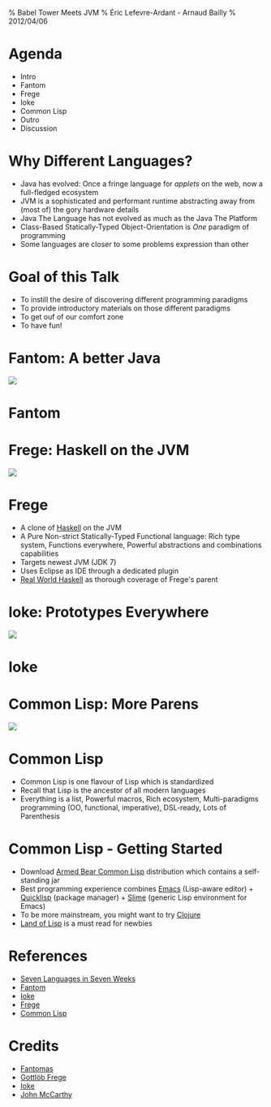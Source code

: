 % Babel Tower Meets JVM
% Éric Lefevre-Ardant - Arnaud Bailly
% 2012/04/06

# Agenda

- Intro
- Fantom
- Frege
- Ioke
- Common Lisp
- Outro
- Discussion

# Why Different Languages?

- Java has evolved: Once a fringe language for *applets* on the web, now a full-fledged ecosystem
- JVM is a sophisticated and performant runtime abstracting away from (most of) the gory hardware details
- Java The Language has not evolved as much as the Java The Platform
- Class-Based Statically-Typed Object-Orientation is *One* paradigm of programming
- Some languages are closer to some problems expression than other

# Goal of this Talk

- To instill the desire of discovering different programming paradigms
- To provide introductory materials on those different paradigms
- To get ouf of our comfort zone
- To have fun!

# Fantom: A better Java

![](fantomas.jpg)

# Fantom

# Frege: Haskell on the JVM

![](frege.jpg)

# Frege

- A clone of [Haskell](http://haskell.org) on the JVM
- A Pure Non-strict Statically-Typed Functional language: Rich type system, Functions everywhere, Powerful abstractions and combinations capabilities
- Targets newest JVM (JDK 7)
- Uses Eclipse as IDE through a dedicated plugin
- [Real World Haskell](http://book.realworldhaskell.org/read/) as thorough coverage of Frege's parent

# Ioke: Prototypes Everywhere

![](ioke.jpg)

# Ioke 

# Common Lisp: More Parens

![](mccarthy.jpg)

# Common Lisp

- Common Lisp is one flavour of Lisp which is standardized
- Recall that Lisp is the ancestor of all modern languages 
- Everything is a list, Powerful macros, Rich ecosystem, Multi-paradigms programming (OO, functional, imperative), DSL-ready, Lots of Parenthesis

# Common Lisp - Getting Started

- Download [Armed Bear Common Lisp](http://common-lisp.net/project/armedbear/) distribution which contains a self-standing jar
- Best programming experience combines [Emacs](http://www.gnu.org/software/emacs/) (Lisp-aware editor) + [Quicklisp](http://www.quicklisp.org/) (package manager) + [Slime](http://common-lisp.net/project/slime/) (generic Lisp environment for Emacs)
- To be more mainstream, you might want to try [Clojure](http://clojure.org/)
- [Land of Lisp](http://landoflisp.com/) is a must read for newbies

# References

- [Seven Languages in Seven Weeks](http://pragprog.com/book/btlang/seven-languages-in-seven-weeks)
- [Fantom](http://fantom.org/)
- [Ioke](http://ioke.org/)
- [Frege](http://code.google.com/p/frege/)
- [Common Lisp](http://common-lisp.net/project/armedbear/)

# Credits

- [Fantomas](http://www.mobipocket.com/eBooks/cover_remote/ID1793/fantomas%20900.jpg)
- [Gottlöb Frege](http://www.yourbest100.com/pic/people/philosophers/gottlob-frege.jpg)
- [Ioke](http://upload.wikimedia.org/wikipedia/commons/a/a8/Hurricane_Ioke,_MODIS_image_on_August_24,_2006,_2155_UTC.jpg)
- [John McCarthy](http://www.alpcentauri.info/John_McCarthy_Stanford.jpg)
